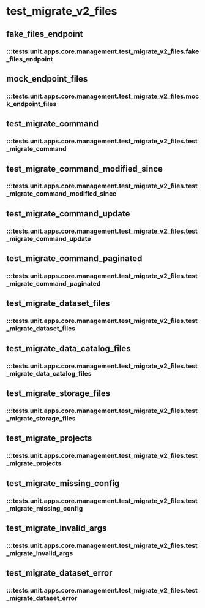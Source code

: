 # test_migrate_v2_files

## fake_files_endpoint

### :::tests.unit.apps.core.management.test_migrate_v2_files.fake_files_endpoint

## mock_endpoint_files

### :::tests.unit.apps.core.management.test_migrate_v2_files.mock_endpoint_files

## test_migrate_command

### :::tests.unit.apps.core.management.test_migrate_v2_files.test_migrate_command

## test_migrate_command_modified_since

### :::tests.unit.apps.core.management.test_migrate_v2_files.test_migrate_command_modified_since

## test_migrate_command_update

### :::tests.unit.apps.core.management.test_migrate_v2_files.test_migrate_command_update

## test_migrate_command_paginated

### :::tests.unit.apps.core.management.test_migrate_v2_files.test_migrate_command_paginated

## test_migrate_dataset_files

### :::tests.unit.apps.core.management.test_migrate_v2_files.test_migrate_dataset_files

## test_migrate_data_catalog_files

### :::tests.unit.apps.core.management.test_migrate_v2_files.test_migrate_data_catalog_files

## test_migrate_storage_files

### :::tests.unit.apps.core.management.test_migrate_v2_files.test_migrate_storage_files

## test_migrate_projects

### :::tests.unit.apps.core.management.test_migrate_v2_files.test_migrate_projects

## test_migrate_missing_config

### :::tests.unit.apps.core.management.test_migrate_v2_files.test_migrate_missing_config

## test_migrate_invalid_args

### :::tests.unit.apps.core.management.test_migrate_v2_files.test_migrate_invalid_args

## test_migrate_dataset_error

### :::tests.unit.apps.core.management.test_migrate_v2_files.test_migrate_dataset_error

